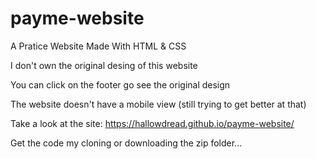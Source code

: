 # payme-website
A Pratice Website Made With HTML &amp; CSS

I don't own the original desing of this website

You can click on the footer go see the original design

The website doesn't have a mobile view (still trying to get better at that)

Take a look at the site: https://hallowdread.github.io/payme-website/ 

Get the code my cloning or downloading the zip folder...
